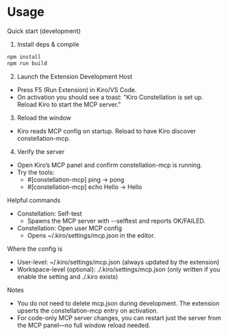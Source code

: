 # Usage

Quick start (development)

1) Install deps & compile

```bash
npm install
npm run build
```

2) Launch the Extension Development Host
- Press F5 (Run Extension) in Kiro/VS Code.
- On activation you should see a toast: "Kiro Constellation is set up. Reload Kiro to start the MCP server."

3) Reload the window
- Kiro reads MCP config on startup. Reload to have Kiro discover constellation-mcp.

4) Verify the server
- Open Kiro’s MCP panel and confirm constellation-mcp is running.
- Try the tools:
  - #[constellation-mcp] ping → pong
  - #[constellation-mcp] echo Hello → Hello

Helpful commands
- Constellation: Self-test
  - Spawns the MCP server with --selftest and reports OK/FAILED.
- Constellation: Open user MCP config
  - Opens ~/.kiro/settings/mcp.json in the editor.

Where the config is
- User-level: ~/.kiro/settings/mcp.json (always updated by the extension)
- Workspace-level (optional): ./.kiro/settings/mcp.json (only written if you enable the setting and ./.kiro exists)

Notes
- You do not need to delete mcp.json during development. The extension upserts the constellation-mcp entry on activation.
- For code-only MCP server changes, you can restart just the server from the MCP panel—no full window reload needed.

